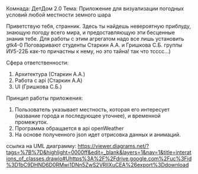 Комнада: ДетДом 2.0
Тема: Приложение для визуализации погодных условий любой местности земного шара

Приветствую тебя, странник. Здесь ты найдешь невероятную приблуду, знающую погоду всего мира, и предоставляющую эти бесценные знания тебе.
Для работы с этим агрегатом надо все лишь установить gtk4-0
Поговаривают студенты Старкин А.А. и Гришкова С.Б. группы ИУ5-22Б как-то причастны к нему, но это тайна! так что тсссс...)

Сфера ответственности:
  1. Архитектура (Старкин А.А.)
  2. Работа с api (Старкин А.А)
  3. UI (Гришкова С.Б.)

Принцип работы приложения:
1. Пользователь указывает местность, которая его интересует (название города и последующее уточнее), и временной промежуток.
2. Программа обращается в api openWeather
3. На основе полученного json идет отрисовка данных и анимаций.


ссылка на UML диаграмму:
https://viewer.diagrams.net/?tags=%7B%7D&highlight=0000ff&edit=_blank&layers=1&nav=1&title=interations_of_classes.drawio#Uhttps%3A%2F%2Fdrive.google.com%2Fuc%3Fid%3D1bC9DHND6D0RMwi1DNn5ZwS2VRllXuCEA%26export%3Ddownload
